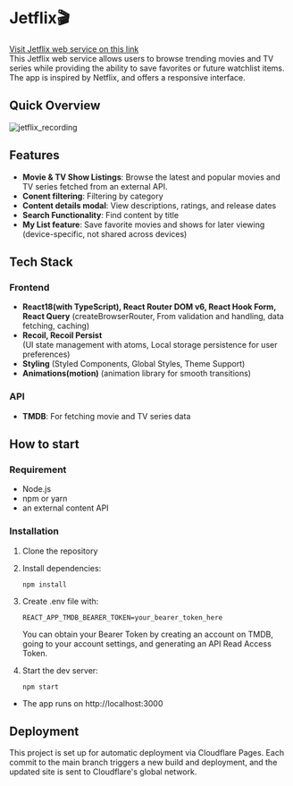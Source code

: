 # Jetflix🎬

[Visit Jetflix web service on this link](https://jetflix-react-ts.pages.dev)  
This Jetflix web service allows users to browse trending movies and TV series while providing the ability to save favorites or future watchlist items.  
The app is inspired by Netflix, and offers a responsive interface.

## Quick Overview
![jetflix_recording](https://github.com/user-attachments/assets/fd3306aa-678a-4f51-9046-915ec913d853)


## Features

- **Movie & TV Show Listings**: Browse the latest and popular movies and TV series fetched from an external API.
- **Conent filtering**: Filtering by category
- **Content details modal**: View descriptions, ratings, and release dates
- **Search Functionality**: Find content by title
- **My List feature**: Save favorite movies and shows for later viewing  
  (device-specific, not shared across devices)

## Tech Stack

### Frontend

- **React18(with TypeScript), React Router DOM v6, React Hook Form, React Query** (createBrowserRouter, From validation and handling, data fetching, caching)
- **Recoil, Recoil Persist**  
  (UI state management with atoms, Local storage persistence for user preferences)
- **Styling** (Styled Components, Global Styles, Theme Support)
- **Animations(motion)** (animation library for smooth transitions)

### API

- **TMDB**: For fetching movie and TV series data

## How to start

### Requirement

- Node.js
- npm or yarn
- an external content API

### Installation

1. Clone the repository
2. Install dependencies:
   ```
   npm install
   ```
3. Create .env file with:

   ```
   REACT_APP_TMDB_BEARER_TOKEN=your_bearer_token_here
   ```

   You can obtain your Bearer Token by creating an account on TMDB, going to your account settings, and generating an API Read Access Token.

4. Start the dev server:
   ```
   npm start
   ```

- The app runs on http://localhost:3000

## Deployment

This project is set up for automatic deployment via Cloudflare Pages. Each commit to the main branch triggers a new build and deployment, and the updated site is sent to Cloudflare's global network.
